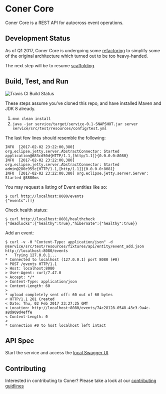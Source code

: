 # Coner Core

Coner Core is a REST API for autocross event operations.

## Development Status

As of Q1 2017, Coner Core is undergoing some [refactoring](https://github.com/caeos/coner-core/milestone/1) to simplify some of the original architecture which turned out to be too heavy-handed.

The next step will be to resume [scaffolding](https://github.com/caeos/coner-core/milestone/2).

## Build, Test, and Run

![Travis CI Build Status](https://travis-ci.org/caeos/coner-core.svg?branch=master)

These steps assume you've cloned this repo, and have installed Maven and JDK 8 already.

1. `mvn clean install`
2. `java -jar service/target/service-0.1-SNAPSHOT.jar server service/src/test/resources/config/test.yml`

The last few lines should resemble the following:

```
INFO  [2017-02-02 23:22:00,380] org.eclipse.jetty.server.AbstractConnector: Started application@683cd50d{HTTP/1.1,[http/1.1]}{0.0.0.0:8080}
INFO  [2017-02-02 23:22:00,380] org.eclipse.jetty.server.AbstractConnector: Started admin@280c955c{HTTP/1.1,[http/1.1]}{0.0.0.0:8081}
INFO  [2017-02-02 23:22:00,380] org.eclipse.jetty.server.Server: Started @3880ms
```

You may request a listing of Event entities like so:

```
$ curl http://localhost:8080/events
{"events":[]}
```

Check health status:

```
$ curl http://localhost:8081/healthcheck
{"deadlocks":{"healthy":true},"hibernate":{"healthy":true}}
```

Add an event:
```
$ curl -v -H "Content-Type: application/json" -d @service/src/test/resources/fixtures/api/entity/event_add.json http://localhost:8080/events
*   Trying 127.0.0.1...
* Connected to localhost (127.0.0.1) port 8080 (#0)
> POST /events HTTP/1.1
> Host: localhost:8080
> User-Agent: curl/7.47.0
> Accept: */*
> Content-Type: application/json
> Content-Length: 60
> 
* upload completely sent off: 60 out of 60 bytes
< HTTP/1.1 201 Created
< Date: Thu, 02 Feb 2017 23:27:25 GMT
< Location: http://localhost:8080/events/74c28128-0548-43c3-9a4c-a8d909d4effe
< Content-Length: 0
< 
* Connection #0 to host localhost left intact
```

## API Spec

Start the service and access the [local Swagger UI](http://localhost:8080/swagger).

## Contributing

Interested in contributing to Coner? Please take a look at our [contributing guidlines](https://github.com/carltonwhitehead/coner/blob/master/CONTRIBUTING.md)
